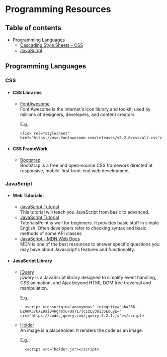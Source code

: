 # Programming Resources

## Table of contents 


- [Programming Languages](#programming-languages)
	- [Cascading Style Sheets - CSS](#CSS)
    - [JavaScript](#JavaScript)














## Programming Languages

### CSS
-  #### CSS Libraries
	- [FontAwesome][FontAwesome-git]  
	  Font Awesome is the Internet's icon library and toolkit, used by millions of designers, developers, and content creators.

	  E.g. :

	      <link rel="stylesheet" href="https://use.fontawesome.com/releases/v5.2.0/css/all.css">

- #### CSS FrameWork
	- [Bootstrap][Bootstrap-git]    
	  Bootstrap is a free and open-source CSS framework directed at responsive, mobile-first front-end web development.




[Bootstrap-git]: https://github.com/twbs/bootstrap
[FontAwesome-git]: https://github.com/FortAwesome/Font-Awesome

### JavaScript

- #### Web Tutorials:
	- [JavaScript Tutorial][JavaScript-w3]  
		This tutorial will teach you JavaScript from basic to advanced.
	- [JavaScript Tutorial][JavaScript-tutorialspoint]  
		TutorialsPoint is well for beginners. It provides basic stuff in simple English. Often developers refer to checking syntax and basic methods of some API classes
	- [JavaScript - MDN Web Docs][JavaScript-mozilla]		
	  	MDN is one of the best resources to answer specific questions you may have about Javascript's features and functionality.

- #### JavaScript Library
	- [jQuery][jQueryJs]	    	
	  jQuery is a JavaScript library designed to simplify event handling, CSS animation, and Ajax beyond HTML DOM tree traversal and manipulation.

	  E.g. :
	  
	    	<script crossorigin="anonymous" integrity="sha256-DZAnKJ/6XZ9si04Hgrsxu/8s717jcIzLy3oi35EouyE=" src="https://code.jquery.com/jquery-3.2.1.js"></script>
		
	- [Holder][HolderJs]    					
	  An image is a placeholder. It renders the code as an image.

	  E.g. :

	  	    <script src="holder.js"></script>

[JavaScript-w3]: https://www.w3schools.com/js/
[JavaScript-tutorialspoint]: https://www.tutorialspoint.com/javascript/index.htm
[JavaScript-mozilla]: https://developer.mozilla.org/en-US/docs/Web/JavaScript?retiredLocale=tr
[HolderJs]: https://github.com/imsky/holder
[jQueryJs]: https://github.com/jquery/jquery
